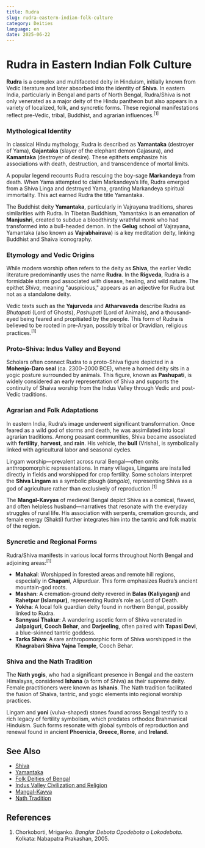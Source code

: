 ```yaml
---
title: Rudra
slug: rudra-eastern-indian-folk-culture
category: Deities
language: en
date: 2025-06-22
---
```


# Rudra in Eastern Indian Folk Culture

**Rudra** is a complex and multifaceted deity in Hinduism, initially known from Vedic literature and later absorbed into the identity of **Shiva**. In eastern India, particularly in Bengal and parts of North Bengal, Rudra/Shiva is not only venerated as a major deity of the Hindu pantheon but also appears in a variety of localized, folk, and syncretic forms. These regional manifestations reflect pre-Vedic, tribal, Buddhist, and agrarian influences.<sup>\[1]</sup>

### Mythological Identity

In classical Hindu mythology, Rudra is described as **Yamantaka** (destroyer of Yama), **Gajantaka** (slayer of the elephant demon Gajasura), and **Kamantaka** (destroyer of desire). These epithets emphasize his associations with death, destruction, and transcendence of mortal limits.

A popular legend recounts Rudra rescuing the boy-sage **Markandeya** from death. When Yama attempted to claim Markandeya’s life, Rudra emerged from a Shiva Linga and destroyed Yama, granting Markandeya spiritual immortality. This act earned Rudra the title Yamantaka.

The Buddhist deity **Yamantaka**, particularly in Vajrayana traditions, shares similarities with Rudra. In Tibetan Buddhism, Yamantaka is an emanation of **Manjushri**, created to subdue a bloodthirsty wrathful monk who had transformed into a bull-headed demon. In the **Gelug** school of Vajrayana, Yamantaka (also known as **Vajrabhairava**) is a key meditation deity, linking Buddhist and Shaiva iconography.

### Etymology and Vedic Origins

While modern worship often refers to the deity as **Shiva**, the earlier Vedic literature predominantly uses the name **Rudra**. In the **Rigveda**, Rudra is a formidable storm god associated with disease, healing, and wild nature. The epithet *Shiva*, meaning "auspicious," appears as an adjective for Rudra but not as a standalone deity.

Vedic texts such as the **Yajurveda** and **Atharvaveda** describe Rudra as *Bhutapati* (Lord of Ghosts), *Pashupati* (Lord of Animals), and a thousand-eyed being feared and propitiated by the people. This form of Rudra is believed to be rooted in pre-Aryan, possibly tribal or Dravidian, religious practices.<sup>\[1]</sup>

### Proto-Shiva: Indus Valley and Beyond

Scholars often connect Rudra to a proto-Shiva figure depicted in a **Mohenjo-Daro seal** (ca. 2300–2000 BCE), where a horned deity sits in a yogic posture surrounded by animals. This figure, known as **Pashupati**, is widely considered an early representation of Shiva and supports the continuity of Shaiva worship from the Indus Valley through Vedic and post-Vedic traditions.

### Agrarian and Folk Adaptations

In eastern India, Rudra’s image underwent significant transformation. Once feared as a wild god of storms and death, he was assimilated into local agrarian traditions. Among peasant communities, Shiva became associated with **fertility**, **harvest**, and **rain**. His vehicle, the **bull** (Vrisha), is symbolically linked with agricultural labor and seasonal cycles.

Lingam worship—prevalent across rural Bengal—often omits anthropomorphic representations. In many villages, Lingams are installed directly in fields and worshipped for crop fertility. Some scholars interpret the **Shiva Lingam** as a symbolic plough (*langala*), representing Shiva as a god of agriculture rather than exclusively of reproduction.<sup>\[1]</sup>

The **Mangal-Kavyas** of medieval Bengal depict Shiva as a comical, flawed, and often helpless husband—narratives that resonate with the everyday struggles of rural life. His association with serpents, cremation grounds, and female energy (Shakti) further integrates him into the tantric and folk matrix of the region.

### Syncretic and Regional Forms

Rudra/Shiva manifests in various local forms throughout North Bengal and adjoining areas:<sup>\[1]</sup>

* **Mahakal**: Worshipped in forested areas and remote hill regions, especially in **Chapani**, Alipurduar. This form emphasizes Rudra’s ancient mountain-god roots.
* **Mashan**: A cremation-ground deity revered in **Balas (Kaliyaganj)** and **Rahetpur (Islampur)**, representing Rudra’s role as Lord of Death.
* **Yokha**: A local folk guardian deity found in northern Bengal, possibly linked to Rudra.
* **Sannyasi Thakur**: A wandering ascetic form of Shiva venerated in **Jalpaiguri**, **Cooch Behar**, and **Darjeeling**, often paired with **Tapasi Devi**, a blue-skinned tantric goddess.
* **Tarka Shiva**: A rare anthropomorphic form of Shiva worshipped in the **Khagrabari Shiva Yajna Temple**, Cooch Behar.

### Shiva and the Nath Tradition

The **Nath yogis**, who had a significant presence in Bengal and the eastern Himalayas, considered **Ishana** (a form of Shiva) as their supreme deity. Female practitioners were known as **Ishanis**. The Nath tradition facilitated the fusion of Shaiva, tantric, and yogic elements into regional worship practices.

Lingam and **yoni** (vulva-shaped) stones found across Bengal testify to a rich legacy of fertility symbolism, which predates orthodox Brahmanical Hinduism. Such forms resonate with global symbols of reproduction and renewal found in ancient **Phoenicia, Greece, Rome**, and **Ireland**.



## See Also

* [Shiva](https://en.wikipedia.org/wiki/Shiva)
* [Yamantaka](https://en.wikipedia.org/wiki/Yamantaka)
* [Folk Deities of Bengal](https://en.wikipedia.org/wiki/Folk_Hinduism)
* [Indus Valley Civilization and Religion](https://en.wikipedia.org/wiki/Indus_Valley_Civilisation)
* [Mangal-Kavya](https://en.wikipedia.org/wiki/Mangal-Kavya)
* [Nath Tradition](https://en.wikipedia.org/wiki/Nath)


## References

1. Chorkoborti, Mriganko. *Banglar Debota Opodebota o Lokodebota*. Kolkata: Nabapatra Prakashan, 2005.

